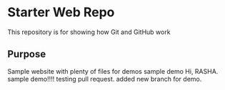 # Starter Web Repo

This repository is for showing how Git and GitHub work

## Purpose

Sample website with plenty of files for demos
sample demo
Hi, RASHA.
sample demo!!!!
testing pull request.
added new branch for demo.